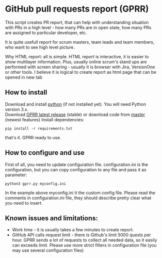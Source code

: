 # GitHub pull requests report (GPRR)

This script creates PR report, that can help with understanding situation with PRs in a high level - how many PRs are in open state, how many PRs are assigned to particular developer, etc.

It is quite usefull report for scrum masters, team leads and team members, who want to see high level picture. 

Why HTML report: all is simple. HTML report is interactive, it is easier to show multilayer information. Plus, usually online scrum's stand ups are performed with screen sharing - usually it is browser with Jira, VersionOne or other tools. I believe it is logical to create report as html page that can be opened in new tab  

## How to install
Download and install [python](https://www.python.org/downloads/) (if not installed yet). You will need Python version 3.x.  
Download [GPRR latest release](https://github.com/makitox/github-pull-requests-report/releases) (stable) or download code from [master](https://github.com/makitox/github-pull-requests-report/archive/master.zip) (newest features)
Install dependencies:

    pip install -r requirements.txt

that's it. GPRR ready to use.

## How to configure and use
First of all, you need to update configuration file. configuration.ini is the configuration, but you can copy configuration to any file and pass it as parameter:

    python3 gprr.py myconfig.ini

In the example above myconfig.ini it the custom config file. Please read the comments in configuration.ini file, they should describe pretty clear what you need to insert.


## Known issues and limitations:
* Work time - it is usually takes a few minutes to create report. 
* GitHub API calls request limit - there is Github's limit 5000 quests per hour. GPRR sends a lot of requests to collect all needed data, so it easily can exceeds limit. Please use more strict filters in configuration file (you may use several configuration files)
  